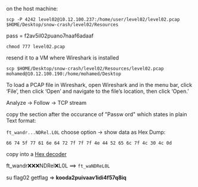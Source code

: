 
on the host machine:
```
scp -P 4242 level02@10.12.100.237:/home/user/level02/level02.pcap $HOME/Desktop/snow-crash/level02/Resources
```

pass = f2av5il02puano7naaf6adaaf

`chmod 777 level02.pcap`

resend it to a VM where Wireshark is installed
```
scp $HOME/Desktop/snow-crash/level02/Resources/level02.pcap mohamed@10.12.100.190:/home/mohamed/Desktop
```
To load a PCAP file in Wireshark, open Wireshark and in the menu bar, click ‘File’, then click ‘Open’ and navigate to the file’s location, then click ‘Open.’

Analyze -> Follow -> TCP stream 

copy the section after the occurance of "Passw ord" which states in plain Text format:

`ft_wandr...NDRel.L0L`
choose option -> show data as Hex Dump: 

`66 74 5f 77 61 6e 64 72 7f 7f 7f 4e 44 52 65 6c 7f 4c 30 4c 0d`

copy into a [Hex decoder](https://cryptii.com/pipes/hex-decoder)

ft_wandr:x::x::x:NDRel:x:L0L ==> `ft_waNDReL0L`

su flag02
getflag => **kooda2puivaav1idi4f57q8iq**




